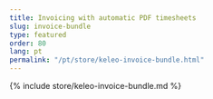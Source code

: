 ```yaml
---
title: Invoicing with automatic PDF timesheets
slug: invoice-bundle
type: featured
order: 80
lang: pt
permalink: "/pt/store/keleo-invoice-bundle.html"
---
```


{% include store/keleo-invoice-bundle.md %}
